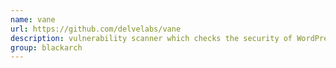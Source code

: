 ```yaml
---
name: vane
url: https://github.com/delvelabs/vane
description: vulnerability scanner which checks the security of WordPress installations using a black box approach. URL : https://github.com/delvelabs/vane Groups : blackarch blackarch-webapp blackarch-scanner blackarch-fuzzer
group: blackarch
---
```

